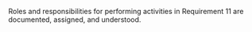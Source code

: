 Roles and responsibilities for performing activities in Requirement 11 are documented, assigned, and understood.